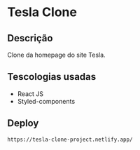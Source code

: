 # Tesla Clone
## Descrição
Clone da homepage do site Tesla.

## Tescologias usadas
- React JS
- Styled-components

## Deploy
```
https://tesla-clone-project.netlify.app/
```
